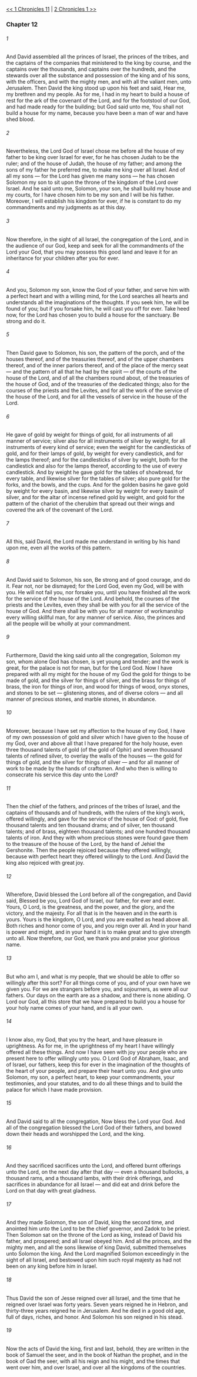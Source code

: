 [<< 1 Chronicles 11](1%20Chronicles%2011)  |  [2 Chronicles 1 >>](2%20Chronicles%201)

### Chapter 12
###### 1
And David assembled all the princes of Israel, the princes of the tribes, and the captains of the companies that ministered to the king by course, and the captains over the thousands, and captains over the hundreds, and the stewards over all the substance and possession of the king and of his sons, with the officers, and with the mighty men, and with all the valiant men, unto Jerusalem. Then David the king stood up upon his feet and said, Hear me, my brethren and my people. As for me, I had in my heart to build a house of rest for the ark of the covenant of the Lord, and for the footstool of our God, and had made ready for the building; but God said unto me, You shall not build a house for my name, because you have been a man of war and have shed blood.

###### 2
Nevertheless, the Lord God of Israel chose me before all the house of my father to be king over Israel for ever, for he has chosen Judah to be the ruler; and of the house of Judah, the house of my father; and among the sons of my father he preferred me, to make me king over all Israel. And of all my sons — for the Lord has given me many sons — he has chosen Solomon my son to sit upon the throne of the kingdom of the Lord over Israel. And he said unto me, Solomon, your son, he shall build my house and my courts, for I have chosen him to be my son and I will be his father. Moreover, I will establish his kingdom for ever, if he is constant to do my commandments and my judgments as at this day.

###### 3
Now therefore, in the sight of all Israel, the congregation of the Lord, and in the audience of our God, keep and seek for all the commandments of the Lord your God, that you may possess this good land and leave it for an inheritance for your children after you for ever.

###### 4
And you, Solomon my son, know the God of your father, and serve him with a perfect heart and with a willing mind, for the Lord searches all hearts and understands all the imaginations of the thoughts. If you seek him, he will be found of you; but if you forsake him, he will cast you off for ever. Take heed now, for the Lord has chosen you to build a house for the sanctuary. Be strong and do it.

###### 5
Then David gave to Solomon, his son, the pattern of the porch, and of the houses thereof, and of the treasuries thereof, and of the upper chambers thereof, and of the inner parlors thereof, and of the place of the mercy seat — and the pattern of all that he had by the spirit — of the courts of the house of the Lord, and of all the chambers round about, of the treasuries of the house of God, and of the treasuries of the dedicated things; also for the courses of the priests and the Levites, and for all the work of the service of the house of the Lord, and for all the vessels of service in the house of the Lord.

###### 6
He gave of gold by weight for things of gold, for all instruments of all manner of service; silver also for all instruments of silver by weight, for all instruments of every kind of service; even the weight for the candlesticks of gold, and for their lamps of gold, by weight for every candlestick, and for the lamps thereof; and for the candlesticks of silver by weight, both for the candlestick and also for the lamps thereof, according to the use of every candlestick. And by weight he gave gold for the tables of showbread, for every table, and likewise silver for the tables of silver; also pure gold for the forks, and the bowls, and the cups. And for the golden basins he gave gold by weight for every basin, and likewise silver by weight for every basin of silver, and for the altar of incense refined gold by weight, and gold for the pattern of the chariot of the cherubim that spread out their wings and covered the ark of the covenant of the Lord.

###### 7
All this, said David, the Lord made me understand in writing by his hand upon me, even all the works of this pattern.

###### 8
And David said to Solomon, his son, Be strong and of good courage, and do it. Fear not, nor be dismayed; for the Lord God, even my God, will be with you. He will not fail you, nor forsake you, until you have finished all the work for the service of the house of the Lord. And behold, the courses of the priests and the Levites, even they shall be with you for all the service of the house of God. And there shall be with you for all manner of workmanship every willing skillful man, for any manner of service. Also, the princes and all the people will be wholly at your commandment.

###### 9
Furthermore, David the king said unto all the congregation, Solomon my son, whom alone God has chosen, is yet young and tender; and the work is great, for the palace is not for man, but for the Lord God. Now I have prepared with all my might for the house of my God the gold for things to be made of gold, and the silver for things of silver, and the brass for things of brass, the iron for things of iron, and wood for things of wood, onyx stones, and stones to be set — glistening stones, and of diverse colors — and all manner of precious stones, and marble stones, in abundance.

###### 10
Moreover, because I have set my affection to the house of my God, I have of my own possession of gold and silver which I have given to the house of my God, over and above all that I have prepared for the holy house, even three thousand talents of gold (of the gold of Ophir) and seven thousand talents of refined silver, to overlay the walls of the houses — the gold for things of gold, and the silver for things of silver — and for all manner of work to be made by the hands of craftsmen. And who then is willing to consecrate his service this day unto the Lord?

###### 11
Then the chief of the fathers, and princes of the tribes of Israel, and the captains of thousands and of hundreds, with the rulers of the king’s work, offered willingly, and gave for the service of the house of God: of gold, five thousand talents and ten thousand drams; and of silver, ten thousand talents; and of brass, eighteen thousand talents; and one hundred thousand talents of iron. And they with whom precious stones were found gave them to the treasure of the house of the Lord, by the hand of Jehiel the Gershonite. Then the people rejoiced because they offered willingly, because with perfect heart they offered willingly to the Lord. And David the king also rejoiced with great joy.

###### 12
Wherefore, David blessed the Lord before all of the congregation, and David said, Blessed be you, Lord God of Israel, our father, for ever and ever. Yours, O Lord, is the greatness, and the power, and the glory, and the victory, and the majesty. For all that is in the heaven and in the earth is yours. Yours is the kingdom, O Lord, and you are exalted as head above all. Both riches and honor come of you, and you reign over all. And in your hand is power and might, and in your hand it is to make great and to give strength unto all. Now therefore, our God, we thank you and praise your glorious name.

###### 13
But who am I, and what is my people, that we should be able to offer so willingly after this sort? For all things come of you, and of your own have we given you. For we are strangers before you, and sojourners, as were all our fathers. Our days on the earth are as a shadow, and there is none abiding. O Lord our God, all this store that we have prepared to build you a house for your holy name comes of your hand, and is all your own.

###### 14
I know also, my God, that you try the heart, and have pleasure in uprightness. As for me, in the uprightness of my heart I have willingly offered all these things. And now I have seen with joy your people who are present here to offer willingly unto you. O Lord God of Abraham, Isaac, and of Israel, our fathers, keep this for ever in the imagination of the thoughts of the heart of your people, and prepare their heart unto you. And give unto Solomon, my son, a perfect heart, to keep your commandments, your testimonies, and your statutes, and to do all these things and to build the palace for which I have made provision.

###### 15
And David said to all the congregation, Now bless the Lord your God. And all of the congregation blessed the Lord God of their fathers, and bowed down their heads and worshipped the Lord, and the king.

###### 16
And they sacrificed sacrifices unto the Lord, and offered burnt offerings unto the Lord, on the next day after that day — even a thousand bullocks, a thousand rams, and a thousand lambs, with their drink offerings, and sacrifices in abundance for all Israel — and did eat and drink before the Lord on that day with great gladness.

###### 17
And they made Solomon, the son of David, king the second time, and anointed him unto the Lord to be the chief governor, and Zadok to be priest. Then Solomon sat on the throne of the Lord as king, instead of David his father, and prospered; and all Israel obeyed him. And all the princes, and the mighty men, and all the sons likewise of king David, submitted themselves unto Solomon the king. And the Lord magnified Solomon exceedingly in the sight of all Israel, and bestowed upon him such royal majesty as had not been on any king before him in Israel.

###### 18
Thus David the son of Jesse reigned over all Israel, and the time that he reigned over Israel was forty years. Seven years reigned he in Hebron, and thirty-three years reigned he in Jerusalem. And he died in a good old age, full of days, riches, and honor. And Solomon his son reigned in his stead.

###### 19
Now the acts of David the king, first and last, behold, they are written in the book of Samuel the seer, and in the book of Nathan the prophet, and in the book of Gad the seer, with all his reign and his might, and the times that went over him, and over Israel, and over all the kingdoms of the countries.